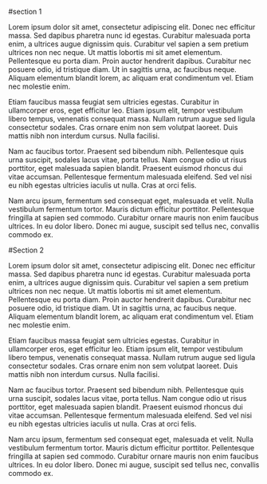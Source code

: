#section 1

Lorem ipsum dolor sit amet, consectetur adipiscing elit. Donec nec efficitur massa. Sed dapibus pharetra nunc id egestas. Curabitur malesuada porta enim, a ultrices augue dignissim quis. Curabitur vel sapien a sem pretium ultrices non nec neque. Ut mattis lobortis mi sit amet elementum. Pellentesque eu porta diam. Proin auctor hendrerit dapibus. Curabitur nec posuere odio, id tristique diam. Ut in sagittis urna, ac faucibus neque. Aliquam elementum blandit lorem, ac aliquam erat condimentum vel. Etiam nec molestie enim.

Etiam faucibus massa feugiat sem ultricies egestas. Curabitur in ullamcorper eros, eget efficitur leo. Etiam ipsum elit, tempor vestibulum libero tempus, venenatis consequat massa. Nullam rutrum augue sed ligula consectetur sodales. Cras ornare enim non sem volutpat laoreet. Duis mattis nibh non interdum cursus. Nulla facilisi.

Nam ac faucibus tortor. Praesent sed bibendum nibh. Pellentesque quis urna suscipit, sodales lacus vitae, porta tellus. Nam congue odio ut risus porttitor, eget malesuada sapien blandit. Praesent euismod rhoncus dui vitae accumsan. Pellentesque fermentum malesuada eleifend. Sed vel nisi eu nibh egestas ultricies iaculis ut nulla. Cras at orci felis.

Nam arcu ipsum, fermentum sed consequat eget, malesuada et velit. Nulla vestibulum fermentum tortor. Mauris dictum efficitur porttitor. Pellentesque fringilla at sapien sed commodo. Curabitur ornare mauris non enim faucibus ultrices. In eu dolor libero. Donec mi augue, suscipit sed tellus nec, convallis commodo ex.

#Section 2

Lorem ipsum dolor sit amet, consectetur adipiscing elit. Donec nec efficitur massa. Sed dapibus pharetra nunc id egestas. Curabitur malesuada porta enim, a ultrices augue dignissim quis. Curabitur vel sapien a sem pretium ultrices non nec neque. Ut mattis lobortis mi sit amet elementum. Pellentesque eu porta diam. Proin auctor hendrerit dapibus. Curabitur nec posuere odio, id tristique diam. Ut in sagittis urna, ac faucibus neque. Aliquam elementum blandit lorem, ac aliquam erat condimentum vel. Etiam nec molestie enim.

Etiam faucibus massa feugiat sem ultricies egestas. Curabitur in ullamcorper eros, eget efficitur leo. Etiam ipsum elit, tempor vestibulum libero tempus, venenatis consequat massa. Nullam rutrum augue sed ligula consectetur sodales. Cras ornare enim non sem volutpat laoreet. Duis mattis nibh non interdum cursus. Nulla facilisi.

Nam ac faucibus tortor. Praesent sed bibendum nibh. Pellentesque quis urna suscipit, sodales lacus vitae, porta tellus. Nam congue odio ut risus porttitor, eget malesuada sapien blandit. Praesent euismod rhoncus dui vitae accumsan. Pellentesque fermentum malesuada eleifend. Sed vel nisi eu nibh egestas ultricies iaculis ut nulla. Cras at orci felis.

Nam arcu ipsum, fermentum sed consequat eget, malesuada et velit. Nulla vestibulum fermentum tortor. Mauris dictum efficitur porttitor. Pellentesque fringilla at sapien sed commodo. Curabitur ornare mauris non enim faucibus ultrices. In eu dolor libero. Donec mi augue, suscipit sed tellus nec, convallis commodo ex.
